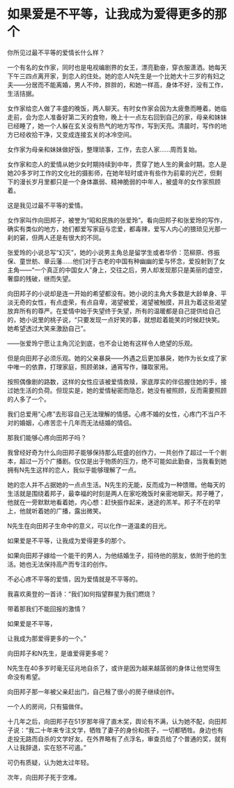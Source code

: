 # 如果爱是不平等，让我成为爱得更多的那个

你所见过最不平等的爱情长什么样？ 

一个有名的女作家，同时也是电视编剧界的女王，漂亮勤奋，穿衣服潇洒。她每天下午三四点离开家，到恋人的住处。她的恋人N先生是一个比她大十三岁的有妇之夫——分居而不能离婚，男人不帅，胖胖的，和她一样高，身体不好，没有工作，生活拮据。 

女作家给恋人做了丰盛的晚饭，两人聊天。有时女作家会因为太疲惫而睡着。她临走前，会为恋人准备好第二天的食物，晚上十一点左右回到自己的家，母亲和妹妹已经睡了，她一个人躲在玄关没有热气的地方写作，写到天亮。清晨时，写作的地方已经收拾干净，又变成连接玄关的冰冷空间。 

女作家为母亲和妹妹做好饭，整理琐事，工作，去恋人家……周而复始。 

女作家和恋人的爱情从她少女时期持续到中年，贯穿了她人生的黄金时期。恋人是她20多岁时工作的文化社的摄影师，在她年轻时或许有些作为前辈的光芒，但剩下的漫长岁月里都只是一个身体羸弱、精神脆弱的中年人，被盛年的女作家照顾着。 

这是我见过最不平等的爱情。 

女作家叫作向田邦子，被誉为“昭和民族的张爱玲”。看向田邦子和张爱玲的写作，确实有类似的地方，她们都爱写家庭与恋爱，都毒辣，爱写人内心的猥琐见光那一刹的窘，但两人还是有很大的不同。 

张爱玲的小说总写“幻灭”，她的小说男主角总是留学生或者华侨：范柳原、佟振保、童世舫、章云藩……他们对于古老的中国有种幽幽的爱与怀念，爱投射到了女主角——“一个真正的中国女人”身上，交往之后，男人却发现那只是美丽的虚空，奢靡的残破，继而失望。 

向田邦子的小说却是连一开始的希望都没有。她小说的主角大多数是大龄单身、平淡无奇的女性，有点虚荣，有点自卑，渴望被爱，渴望被触摸，并且为着这些渴望放弃所有的尊严。在爱情中始于失望终于失望，所有的温暖都是自己提供给自己的，她小说里的桃子说，“只要发现一点好笑的事，就想趁着能笑的时候赶快笑。她希望透过大笑来激励自己”。 

——张爱玲宁愿让主角沉沦到底，也不会让她有这样令人绝望的乐观。 

但是向田邦子必须乐观。她的父亲暴戾——外遇之后更加暴戾，她作为长女成了家中唯一的依靠，打理家庭，照顾弟妹，通宵写作，赚取家用。 

按照偶像剧的路数，这样的女性应该被爱情救赎，家底厚实的伴侣握住她的手，接过她生活的负荷。但现实是，她的爱情秘密而隐忍，她没有被照顾，反而需要照顾的人多了一个。 

我们总爱用“心疼”去形容自己无法理解的情感。心疼不婚的女性，心疼门不当户不对的婚姻，心疼苦恋十几年而无法结婚的情侣。 

那我们能够心疼向田邦子吗？ 

我曾经好奇为什么向田邦子能够保持那么旺盛的创作力，一共创作了超过一千个剧本，超过一万个广播剧。仅仅是出于物质的压力，绝不可能如此勤奋，当我看到她拥有N先生这样的恋人，我似乎能够理解了一点。 

她的恋人并不占据她的一点点生活。N先生的无能，反而成为一种馈赠。他每天的生活就是围绕着邦子，最幸福的时刻是两人在家吃晚饭时亲密地聊天。邦子睡了，他就在一旁默默地看着她，内心想：赶快振作起来，迷途的羔羊。邦子不在的早上，他就听着她的广播，露出微笑。 

N先生在向田邦子生命中的意义，可以化作一道温柔的目光。 

如果爱是不平等，让我成为爱得更多的那个。 

如果向田邦子嫁给一个能干的男人，为他结婚生子，招待他的朋友，依附于他的生活。她也无法保持高产而专注的创作。 

不必心疼不平等的爱情，因为爱情就是不平等的。 

我喜欢奥登的一首诗：“我们如何指望群星为我们燃烧？ 

带着那我们不能回报的激情？ 

如果爱是不平等， 

让我成为那爱得更多的一个。” 

向田邦子和N先生，是谁爱得更多呢？ 

N先生在40多岁时毫无征兆地自杀了，或许是因为越来越孱弱的身体让他觉得生命没有希望。 

向田邦子那一年被父亲赶出门，自己租了很小的房子继续创作。 

一个人的房间，只有猫做伴。 

十几年之后，向田邦子在51岁那年得了直木奖，舆论有不满，认为她不配，向田邦子说：“我二十年来专注文学，牺牲了妻子的身份和孩子，一切都牺牲。身边也有走投无路而自杀的文学好友。在外界略有了点浮名，审查员给了个普通的奖，就有人让我辞退，实在怒不可遏。” 

可仍有质疑，认为她太过年轻。 

次年，向田邦子死于空难。